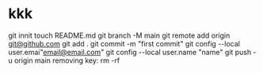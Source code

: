 # kkk
git innit 
touch README.md
git branch -M main
git remote add origin git@github.com
git add .
git commit -m "first commit"
git config --local user.emai"email@email.com"
git config --local user.name "name"
git push -u origin main
removing key:
rm -rf 
